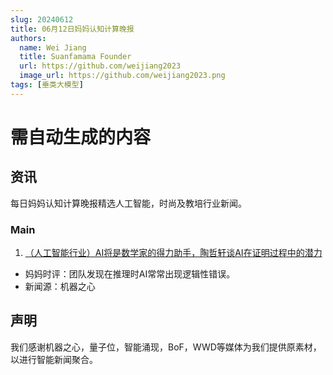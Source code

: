 ```yaml
---
slug: 20240612
title: 06月12日妈妈认知计算晚报
authors:
  name: Wei Jiang
  title: Suanfamama Founder
  url: https://github.com/weijiang2023
  image_url: https://github.com/weijiang2023.png
tags: [垂类大模型]
---
```


# 需自动生成的内容
## 资讯
每日妈妈认知计算晚报精选人工智能，时尚及教培行业新闻。

### Main

1. [（人工智能行业）AI将是数学家的得力助手，陶哲轩谈AI在证明过程中的潜力](https://mp.weixin.qq.com/s/WRR8Fv6o2_LCnWFwuR8X3Q)
* 妈妈时评：团队发现在推理时AI常常出现逻辑性错误。
* 新闻源：机器之心

## 声明

我们感谢机器之心，量子位，智能涌现，BoF，WWD等媒体为我们提供原素材，以进行智能新闻聚合。